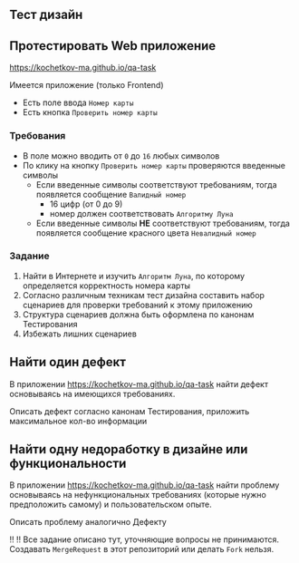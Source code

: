 Тест дизайн
---

## Протестировать Web приложение 

https://kochetkov-ma.github.io/qa-task

Имеется приложение (только Frontend)

- Есть поле ввода `Номер карты`
- Есть кнопка `Проверить номер карты`

### Требования
- В поле можно вводить от `0` до `16` любых символов
- По клику на кнопку `Проверить номер карты` проверяются введенные символы
  - Если введенные символы соответствуют требованиям, тогда появляется сообщение `Валидный номер`
    - 16 цифр (от 0 до 9)
    - номер должен соответствовать `Алгоритму Луна`
  - Если введенные символы **НЕ** соответствуют требованиям, тогда появляется сообщение красного цвета `Невалидный номер`

### Задание

1. Найти в Интернете и изучить `Алгоритм Луна`, по которому определяется корректность номера карты
2. Согласно различным техникам тест дизайна составить набор сценариев для проверки требований к этому приложению
3. Структура сценариев должна быть оформлена по канонам Тестирования
4. Избежать лишних сценариев

## Найти **один** дефект

В приложении https://kochetkov-ma.github.io/qa-task найти дефект основываясь на имеющихся требованиях.

Описать дефект согласно канонам Тестирования, приложить максимальное кол-во информации

## Найти **одну** недоработку в дизайне или функциональности

В приложении https://kochetkov-ma.github.io/qa-task найти проблему основываясь на нефункциональных требованиях (которые нужно предположить самому) и пользовательском опыте.

Описать проблему аналогично Дефекту

:bangbang: :bangbang: Все задание описано тут, уточняющие вопросы не принимаются. Создавать `MergeRequest` в этот репозиторий или делать `Fork` нельзя.